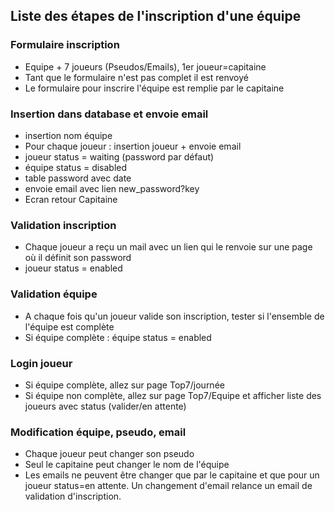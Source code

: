 ## Liste des étapes de l'inscription d'une équipe

###    Formulaire inscription
* Equipe + 7 joueurs (Pseudos/Emails), 1er joueur=capitaine
* Tant que le formulaire n'est pas complet il est renvoyé
* Le formulaire pour inscrire l'équipe est remplie par le capitaine

###    Insertion dans database et envoie email
* insertion nom équipe
* Pour chaque joueur : insertion joueur + envoie email
* joueur status = waiting (password par défaut)
* équipe status = disabled
* table password avec date
* envoie email avec lien new_password?key
* Ecran retour Capitaine

###    Validation inscription
* Chaque joueur a reçu un mail avec un lien qui le renvoie sur une page où il définit son password
* joueur status = enabled

###    Validation équipe
* A chaque fois qu'un joueur valide son inscription, tester si l'ensemble de l'équipe est complète
* Si équipe complète : équipe status = enabled

###    Login joueur
* Si équipe complète, allez sur page Top7/journée
* Si équipe non complète, allez sur page Top7/Equipe et afficher liste des joueurs avec status (valider/en attente)

###    Modification équipe, pseudo, email
* Chaque joueur peut changer son pseudo
* Seul le capitaine peut changer le nom de l'équipe
* Les emails ne peuvent être changer que par le capitaine et que pour un joueur status=en attente. Un changement d'email relance un email de validation d'inscription.



